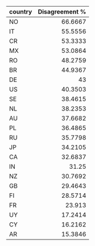 | country   |   Disagreement % |
|:----------|-----------------:|
| NO        |          66.6667 |
| IT        |          55.5556 |
| CR        |          53.3333 |
| MX        |          53.0864 |
| RO        |          48.2759 |
| BR        |          44.9367 |
| DE        |          43      |
| US        |          40.3503 |
| SE        |          38.4615 |
| NL        |          38.2353 |
| AU        |          37.6682 |
| PL        |          36.4865 |
| RU        |          35.7798 |
| JP        |          34.2105 |
| CA        |          32.6837 |
| IN        |          31.25   |
| NZ        |          30.7692 |
| GB        |          29.4643 |
| FI        |          28.5714 |
| FR        |          23.913  |
| UY        |          17.2414 |
| CY        |          16.2162 |
| AR        |          15.3846 |